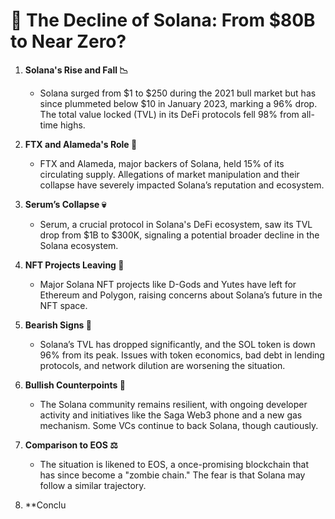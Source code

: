 # 🚨 The Decline of Solana: From $80B to Near Zero?

1. **Solana's Rise and Fall 📉**  
   - Solana surged from $1 to $250 during the 2021 bull market but has since plummeted below $10 in January 2023, marking a 96% drop. The total value locked (TVL) in its DeFi protocols fell 98% from all-time highs.

2. **FTX and Alameda's Role 🏦**  
   - FTX and Alameda, major backers of Solana, held 15% of its circulating supply. Allegations of market manipulation and their collapse have severely impacted Solana’s reputation and ecosystem.

3. **Serum’s Collapse 💀**  
   - Serum, a crucial protocol in Solana's DeFi ecosystem, saw its TVL drop from $1B to $300K, signaling a potential broader decline in the Solana ecosystem.

4. **NFT Projects Leaving 🚪**  
   - Major Solana NFT projects like D-Gods and Yutes have left for Ethereum and Polygon, raising concerns about Solana’s future in the NFT space.

5. **Bearish Signs 🐻**  
   - Solana’s TVL has dropped significantly, and the SOL token is down 96% from its peak. Issues with token economics, bad debt in lending protocols, and network dilution are worsening the situation.

6. **Bullish Counterpoints 🐂**  
   - The Solana community remains resilient, with ongoing developer activity and initiatives like the Saga Web3 phone and a new gas mechanism. Some VCs continue to back Solana, though cautiously.

7. **Comparison to EOS ⚖️**  
   - The situation is likened to EOS, a once-promising blockchain that has since become a "zombie chain." The fear is that Solana may follow a similar trajectory.

8. **Conclu
